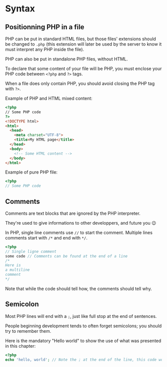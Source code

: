 # Syntax

## Positionning PHP in a file

PHP can be put in standard HTML files, but those files' extensions should be changed to `.php`
(this extension will later be used by the server to know it must interpret any PHP inside the file).

PHP can also be put in standalone PHP files, without HTML.

To declare that some content of your file will be PHP, you must enclose your PHP code between `<?php` and `?>` tags.

When a file does only contain PHP, you should avoid closing the PHP tag with `?>`.

Example of PHP and HTML mixed content:

```html
<?php
// Some PHP code
?>
<!DOCTYPE html>
<html>
  <head>
    <meta charset="UTF-8">
    <title>My HTML page</title>
  </head>
  <body>
    <!-- Some HTML content -->
  </body>
</html>
```

Example of pure PHP file:

```php
<?php
// Some PHP code
```

## Comments

Comments are text blocks that are ignored by the PHP interpreter.

They're used to give informations to other developpers, and future you 😉

In PHP, single line comments use `//` to start the comment.
Multiple lines comments start with `/*` and end with `*/`.

```php
<?php
// Single ligne comment
some code // Comments can be found at the end of a line
/*
Here is
a multiline
comment
*/
```

Note that while the code should tell how, the comments should tell why.

## Semicolon

Most PHP lines will end with a `;`, just like full stop at the end of sentences.

People beginning development tends to often forget semicolons; you should try to remember them.

Here is the mandatory "Hello world" to show the use of what was presented in this chapter:

```php
<?php
echo 'hello, world'; // Note the ; at the end of the line, this code won't work without it
```
